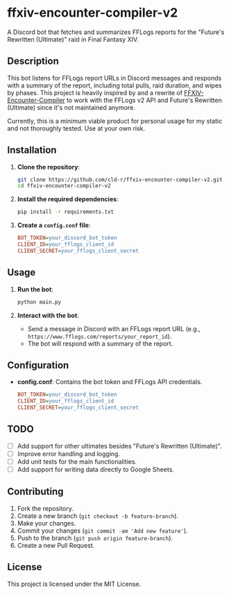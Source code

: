 # ffxiv-encounter-compiler-v2

A Discord bot that fetches and summarizes FFLogs reports for the "Future's Rewritten (Ultimate)" raid in Final Fantasy XIV.

## Description

This bot listens for FFLogs report URLs in Discord messages and responds with a summary of the report, including total pulls, raid duration, and wipes by phases. This project is heavily inspired by and a rewrite of [FFXIV-Encounter-Compiler](https://github.com/AleXwern/FFXIV-Encounter-Compiler) to work with the FFLogs v2 API and Future's Rewritten (Ultimate) since it's not maintained anymore.

Currently, this is a minimum viable product for personal usage for my static and not thoroughly tested. Use at your own risk.

## Installation

1. **Clone the repository**:
    ```sh
    git clone https://github.com/cld-r/ffxiv-encounter-compiler-v2.git
    cd ffxiv-encounter-compiler-v2
    ```

2. **Install the required dependencies**:
    ```sh
    pip install -r requirements.txt
    ```

3. **Create a `config.conf` file**:
    ```ini
    BOT_TOKEN=your_discord_bot_token
    CLIENT_ID=your_fflogs_client_id
    CLIENT_SECRET=your_fflogs_client_secret
    ```

## Usage

1. **Run the bot**:
    ```sh
    python main.py
    ```

2. **Interact with the bot**:
    - Send a message in Discord with an FFLogs report URL (e.g., `https://www.fflogs.com/reports/your_report_id`).
    - The bot will respond with a summary of the report.

## Configuration

- **config.conf**: Contains the bot token and FFLogs API credentials.
    ```ini
    BOT_TOKEN=your_discord_bot_token
    CLIENT_ID=your_fflogs_client_id
    CLIENT_SECRET=your_fflogs_client_secret
    ```

## TODO
- [ ] Add support for other ultimates besides "Future's Rewritten (Ultimate)".
- [ ] Improve error handling and logging.
- [ ] Add unit tests for the main functionalities.
- [ ] Add support for writing data directly to Google Sheets.

## Contributing

1. Fork the repository.
2. Create a new branch (`git checkout -b feature-branch`).
3. Make your changes.
4. Commit your changes (`git commit -am 'Add new feature'`).
5. Push to the branch (`git push origin feature-branch`).
6. Create a new Pull Request.

## License

This project is licensed under the MIT License.